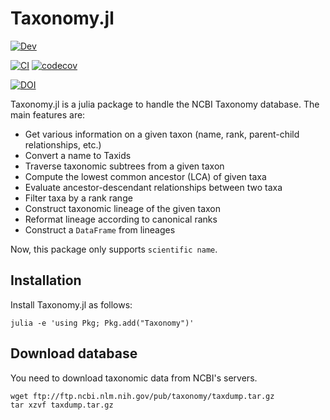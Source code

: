 # Taxonomy.jl

[![Dev](https://img.shields.io/badge/docs-dev-blue.svg)](https://banhbio.github.io/Taxonomy.jl/dev)

[![CI](https://github.com/banhbio/Taxonomy.jl/actions/workflows/ci.yml/badge.svg)](https://github.com/banhbio/Taxonomy.jl/actions/workflows/ci.yml)
[![codecov](https://codecov.io/gh/banhbio/Taxonomy.jl/branch/main/graph/badge.svg?token=2A8WQRHRLC)](https://codecov.io/gh/banhbio/Taxonomy.jl)

[![DOI](https://zenodo.org/badge/341212699.svg)](https://zenodo.org/badge/latestdoi/341212699)

Taxonomy.jl is a julia package to handle the NCBI Taxonomy database.
The main features are:
- Get various information on a given taxon (name, rank, parent-child relationships, etc.)
- Convert a name to Taxids
- Traverse taxonomic subtrees from a given taxon
- Compute the lowest common ancestor (LCA) of given taxa
- Evaluate ancestor-descendant relationships between two taxa
- Filter taxa by a rank range
- Construct taxonomic lineage of the given taxon
- Reformat lineage according to canonical ranks
- Construct a `DataFrame` from lineages

Now, this package only supports `scientific name`.

## Installation
Install Taxonomy.jl as follows:
```
julia -e 'using Pkg; Pkg.add("Taxonomy")'
```

## Download database
You need to download taxonomic data from NCBI's servers.
```
wget ftp://ftp.ncbi.nlm.nih.gov/pub/taxonomy/taxdump.tar.gz
tar xzvf taxdump.tar.gz
```
